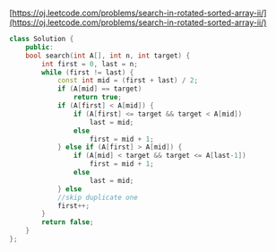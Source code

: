 [https://oj.leetcode.com/problems/search-in-rotated-sorted-array-ii/](https://oj.leetcode.com/problems/search-in-rotated-sorted-array-ii/)

``` cpp
class Solution {
    public:
    bool search(int A[], int n, int target) {
        int first = 0, last = n;
        while (first != last) {
            const int mid = (first + last) / 2;
            if (A[mid] == target)
                return true;
            if (A[first] < A[mid]) {
                if (A[first] <= target && target < A[mid])
                    last = mid;
                else
                    first = mid + 1;
            } else if (A[first] > A[mid]) {
                if (A[mid] < target && target <= A[last-1])
                    first = mid + 1;
                else
                    last = mid;
            } else
            //skip duplicate one
            first++;
        }
        return false;
    }
};
```
